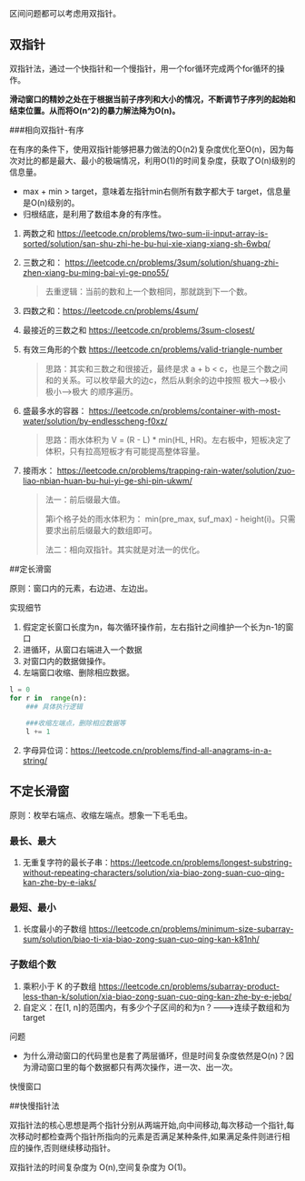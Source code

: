 区间问题都可以考虑用双指针。

## 双指针

双指针法，通过一个快指针和一个慢指针，用一个for循环完成两个for循环的操作。

**滑动窗口的精妙之处在于根据当前子序列和大小的情况，不断调节子序列的起始和结束位置。从而将O(n^2)的暴力解法降为O(n)。** 





###相向双指针-有序

在有序的条件下，使用双指针能够把暴力做法的O(n2)复杂度优化至O(n)，因为每次对比的都是最大、最小的极端情况，利用O(1)的时间复杂度，获取了O(n)级别的信息量。

- max + min > target，意味着左指针min右侧所有数字都大于 target，信息量是O(n)级别的。
- 归根结底，是利用了数组本身的有序性。



1. 两数之和  https://leetcode.cn/problems/two-sum-ii-input-array-is-sorted/solution/san-shu-zhi-he-bu-hui-xie-xiang-xiang-sh-6wbq/ 

2. 三数之和： https://leetcode.cn/problems/3sum/solution/shuang-zhi-zhen-xiang-bu-ming-bai-yi-ge-pno55/  

   > 去重逻辑：当前的数和上一个数相同，那就跳到下一个数。

3. 四数之和：https://leetcode.cn/problems/4sum/ 

4. 最接近的三数之和 https://leetcode.cn/problems/3sum-closest/ 

5. 有效三角形的个数 https://leetcode.cn/problems/valid-triangle-number

   > 思路：其实和三数之和很接近，最终是求  a + b < c，也是三个数之间和的关系。可以枚举最大的边c，然后从剩余的边中按照  极大-->极小   极小-->极大  的顺序遍历。

6. 盛最多水的容器： https://leetcode.cn/problems/container-with-most-water/solution/by-endlesscheng-f0xz/ 

   > 思路：雨水体积为  V = (R - L) * min(HL, HR)。左右板中，短板决定了体积，只有拉高短板才有可能提高整体容量。

7. 接雨水： https://leetcode.cn/problems/trapping-rain-water/solution/zuo-liao-nbian-huan-bu-hui-yi-ge-shi-pin-ukwm/ 

   > 法一：前后缀最大值。
   >
   > 第i个格子处的雨水体积为：  min(pre_max, suf_max) - height(i)。只需要求出前后缀最大的数组即可。
   >
   > 法二：相向双指针。其实就是对法一的优化。



##定长滑窗

原则：窗口内的元素，右边进、左边出。

实现细节

1. 假定定长窗口长度为n，每次循环操作前，左右指针之间维护一个长为n-1的窗口
3. 进循环，从窗口右端进入一个数据
4. 对窗口内的数据做操作。
5. 左端窗口收缩、删除相应数据。

```python
l = 0
for r in  range(n):
    ### 具体执行逻辑
    
    ###收缩左端点，删除相应数据等
    l += 1
```



2. 字母异位词：https://leetcode.cn/problems/find-all-anagrams-in-a-string/



## 不定长滑窗

原则：枚举右端点、收缩左端点。想象一下毛毛虫。

### 最长、最大

1. 无重复字符的最长子串：https://leetcode.cn/problems/longest-substring-without-repeating-characters/solution/xia-biao-zong-suan-cuo-qing-kan-zhe-by-e-iaks/ 

### 最短、最小

1. 长度最小的子数组 https://leetcode.cn/problems/minimum-size-subarray-sum/solution/biao-ti-xia-biao-zong-suan-cuo-qing-kan-k81nh/ 

### 子数组个数

1. 乘积小于 K 的子数组 https://leetcode.cn/problems/subarray-product-less-than-k/solution/xia-biao-zong-suan-cuo-qing-kan-zhe-by-e-jebq/ 
2. 自定义：在[1, n]的范围内，有多少个子区间的和为n？--->连续子数组和为target





问题

- 为什么滑动窗口的代码里也是套了两层循环，但是时间复杂度依然是O(n)？因为滑动窗口里的每个数据都只有两次操作，进一次、出一次。



快慢窗口



##快慢指针法

双指针法的核心思想是两个指针分别从两端开始,向中间移动,每次移动一个指针,每次移动时都检查两个指针所指向的元素是否满足某种条件,如果满足条件则进行相应的操作,否则继续移动指针。

双指针法的时间复杂度为 O(n),空间复杂度为 O(1)。

